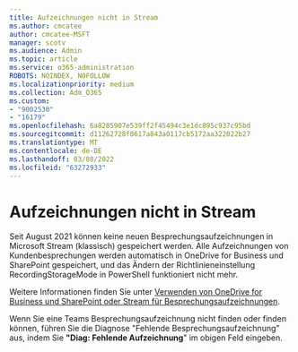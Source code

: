 ```yaml
---
title: Aufzeichnungen nicht in Stream
ms.author: cmcatee
author: cmcatee-MSFT
manager: scotv
ms.audience: Admin
ms.topic: article
ms.service: o365-administration
ROBOTS: NOINDEX, NOFOLLOW
ms.localizationpriority: medium
ms.collection: Adm_O365
ms.custom:
- "9002530"
- "16179"
ms.openlocfilehash: 6a8285907e539ff2f45494c3e1dc895c937c95bd
ms.sourcegitcommit: d11262728f0617a843a0117cb5172aa322022b27
ms.translationtype: MT
ms.contentlocale: de-DE
ms.lasthandoff: 03/08/2022
ms.locfileid: "63272933"
---
```

# <a name="recordings-not-in-stream"></a>Aufzeichnungen nicht in Stream

Seit August 2021 können keine neuen Besprechungsaufzeichnungen in Microsoft Stream (klassisch) gespeichert werden. Alle Aufzeichnungen von Kundenbesprechungen werden automatisch in OneDrive for Business und SharePoint gespeichert, und das Ändern der Richtlinieneinstellung RecordingStorageMode in PowerShell funktioniert nicht mehr.

Weitere Informationen finden Sie unter [Verwenden von OneDrive for Business und SharePoint oder Stream für Besprechungsaufzeichnungen](https://docs.microsoft.com/microsoftteams/tmr-meeting-recording-change).  

Wenn Sie eine Teams Besprechungsaufzeichnung nicht finden oder finden können, führen Sie die Diagnose "Fehlende Besprechungsaufzeichnung" aus, indem Sie **"Diag: Fehlende Aufzeichnung**" im obigen Feld eingeben.